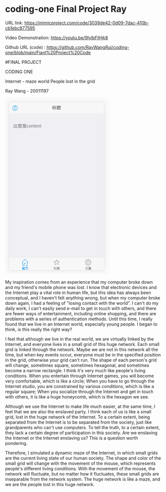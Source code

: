 # coding-one Final Project Ray

URL link:
https://mimicproject.com/code/3039de42-0d09-7dac-410b-cb1ebc877595

Video Demonstration:
https://youtu.be/9lylbFIHjk8

Github URL  (code) :
https://github.com/RayWangRui/coding-one/blob/main/Fianl%20Project%20Code

#FINAL PROJECT

CODING ONE


Internet - maze world
People lost in the grid

Ray Wang - 20011197

![Image text](https://raw.githubusercontent.com/hongmaju/light7Local/master/img/productShow/20170518152848.png)


My inspiration comes from an experience that my computer broke down and my friend's mobile phone was lost. I know that electronic devices and the Internet play a vital role in human life, but this idea has always been conceptual, and I haven't felt anything wrong, but when my computer broke down again, I had a feeling of "losing contact with the world". I can't do my daily work, I can't easily send e-mail to get in touch with others, and there are fewer ways of entertainment, including online shopping, and there are problems with a series of authentication methods. Until this time, I really found that we live in an Internet world, especially young people. I began to think, is this really the right way?

I feel that although we live in the real world, we are virtually linked by the Internet, and everyone lives in a small grid of this huge network. Each small grid is linked through the network. Maybe we are not in this network all the time, but when key events occur, everyone must be in the specified position in the grid, otherwise your grid can't run. The shape of each person's grid will change, sometimes square, sometimes hexagonal, and sometimes become a narrow rectangle. I think it's very much like people's living conditions. When you entertain through Internet games, you will become very comfortable, which is like a circle; When you have to go through the Internet studio, you are constrained by various conditions, which is like a regular square; When you socialize through the Internet and get in touch with others, it is like a huge honeycomb, which is the hexagon we see.

Although we use the Internet to make life much easier, at the same time, I feel that we are also the enslaved party. I think each of us is like a small grid, lost in the huge network of the Internet. To a certain extent, being separated from the Internet is to be separated from the society, just like grandparents who can't use computers. To tell the truth, to a certain extent, they lack a certain degree of participation in this society. Are we enslaving the Internet or the Internet enslaving us? This is a question worth pondering.

Therefore, I simulated a dynamic maze of the Internet, in which small grids are the current living state of our human society. The shape and color of the small grid will change with the movement of the mouse, which represents people's different living conditions. With the movement of the mouse, the network will fluctuate, but no matter how it fluctuates, these small grids are inseparable from the network system. The huge network is like a maze, and we are the people lost in this huge network.
